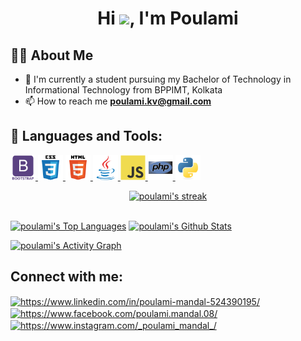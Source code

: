 <h1 align="center">Hi <img src="https://raw.githubusercontent.com/MartinHeinz/MartinHeinz/master/wave.gif" width="30px">, I'm Poulami</h1>

## 🙋‍♀️ About Me
- 🏫 I'm currently a student pursuing my Bachelor of Technology in Informational Technology from BPPIMT, Kolkata
- 📫 How to reach me **poulami.kv@gmail.com**





## 🚀 Languages and Tools:
<p align="left"> <a href="https://getbootstrap.com" target="_blank"> <img src="https://raw.githubusercontent.com/devicons/devicon/master/icons/bootstrap/bootstrap-plain-wordmark.svg" alt="bootstrap" width="40" height="40"/> </a> <a href="https://www.w3schools.com/css/" target="_blank"> <img src="https://raw.githubusercontent.com/devicons/devicon/master/icons/css3/css3-original-wordmark.svg" alt="css3" width="40" height="40"/> </a> <a href="https://www.w3.org/html/" target="_blank"> <img src="https://raw.githubusercontent.com/devicons/devicon/master/icons/html5/html5-original-wordmark.svg" alt="html5" width="40" height="40"/> </a> <a href="https://www.java.com" target="_blank"> <img src="https://raw.githubusercontent.com/devicons/devicon/master/icons/java/java-original.svg" alt="java" width="40" height="40"/> </a> <a href="https://developer.mozilla.org/en-US/docs/Web/JavaScript" target="_blank"> <img src="https://raw.githubusercontent.com/devicons/devicon/master/icons/javascript/javascript-original.svg" alt="javascript" width="40" height="40"/> </a> <a href="https://www.php.net" target="_blank"> <img src="https://raw.githubusercontent.com/devicons/devicon/master/icons/php/php-original.svg" alt="php" width="40" height="40"/> </a> <a href="https://www.python.org" target="_blank"> <img src="https://raw.githubusercontent.com/devicons/devicon/master/icons/python/python-original.svg" alt="python" width="40" height="40"/> </a> </p>
<p align="center">
    <a href="https://github.com/poulami08/github-readme-streak-stats">
        <img title="🔥 Get streak stats for your profile at git.io/streak-stats" alt="poulami's streak" src="https://github-readme-streak-stats.herokuapp.com/?user=poulami08&theme=black-ice&hide_border=true&stroke=0000&background=060A0CD0"/>
    </a>

 
</p>
 <br/>
    <a href="https://github.com/poulami08/github-readme-stats"><img alt="poulami's Top Languages" src="https://github-readme-stats.vercel.app/api/top-langs/?username=poulami08&langs_count=8&count_private=true&layout=compact&theme=react&hide_border=true&bg_color=0D1117" /></a>
    <a href="https://github.com/poulami08/github-readme-stats"><img alt="poulami's Github Stats" src="https://github-readme-stats.vercel.app/api?username=poulami08&show_icons=true&count_private=true&theme=react&hide_border=true&bg_color=0D1117" /></a>
  
  <br/>

</p>
<a href="https://github.com/poulami08/github-readme-activity-graph"><img alt="poulami's Activity Graph" src="https://activity-graph.herokuapp.com/graph?username=poulami08&bg_color=0D1117&color=5BCDEC&line=5BCDEC&point=FFFFFF&hide_border=true" /></a>

## Connect with me:
<p align="left">
<a href="https://linkedin.com/in/https://www.linkedin.com/in/poulami-mandal-524390195/" target="blank"><img align="center" src="https://raw.githubusercontent.com/rahuldkjain/github-profile-readme-generator/master/src/images/icons/Social/linked-in-alt.svg" alt="https://www.linkedin.com/in/poulami-mandal-524390195/" height="30" width="40" /></a>
<a href="https://fb.com/https://www.facebook.com/poulami.mandal.08/" target="blank"><img align="center" src="https://raw.githubusercontent.com/rahuldkjain/github-profile-readme-generator/master/src/images/icons/Social/facebook.svg" alt="https://www.facebook.com/poulami.mandal.08/" height="30" width="40" /></a>
<a href="https://instagram.com/https://www.instagram.com/_poulami_mandal_/" target="blank"><img align="center" src="https://raw.githubusercontent.com/rahuldkjain/github-profile-readme-generator/master/src/images/icons/Social/instagram.svg" alt="https://www.instagram.com/_poulami_mandal_/" height="30" width="40" /></a>
</p>
